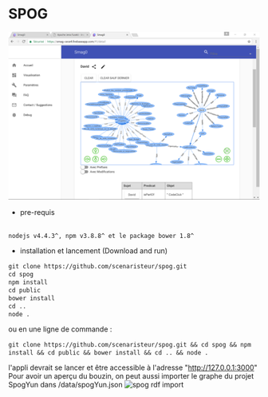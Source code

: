 # SPOG


![spog rdf graph David](https://raw.githubusercontent.com/scenaristeur/spog/master/smag0-demo.png)

- pre-requis

```

nodejs v4.4.3^, npm v3.8.8^ et le package bower 1.8^

```

- installation et lancement (Download and run)
```
git clone https://github.com/scenaristeur/spog.git
cd spog
npm install
cd public
bower install
cd ..
node .

```
ou en une ligne de commande :

```
git clone https://github.com/scenaristeur/spog.git && cd spog && npm install && cd public && bower install && cd .. && node .

```

l'appli devrait se lancer et être accessible à l'adresse "http://127.0.0.1:3000"
Pour avoir un aperçu du bouzin, on peut aussi importer le graphe du projet SpogYun dans /data/spogYun.json
![spog rdf import](https://raw.githubusercontent.com/scenaristeur/spog/master/data/spogrdf-import.png)


